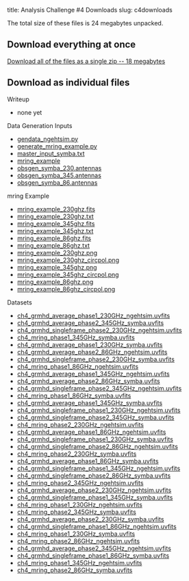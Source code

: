 title: Analysis Challenge #4 Downloads
slug: c4downloads

The total size of these files is 24 megabytes unpacked.

## Download everything at once

[Download all of the files as a single zip -- 18 megabytes](./ngEHT_Challenge_4.zip)

## Download as individual files

Writeup

* none yet

Data Generation Inputs

* [gendata_ngehtsim.py](./Challenge_4/data_generation_inputs/gendata_ngehtsim.py)
* [generate_mring_example.py](./Challenge_4/data_generation_inputs/generate_mring_example.py)
* [master_input_symba.txt](./Challenge_4/data_generation_inputs/master_input_symba.txt)
* [mring_example](./Challenge_4/data_generation_inputs/mring_example)
* [obsgen_symba_230.antennas](./Challenge_4/data_generation_inputs/obsgen_symba_230.antennas)
* [obsgen_symba_345.antennas](./Challenge_4/data_generation_inputs/obsgen_symba_345.antennas)
* [obsgen_symba_86.antennas](./Challenge_4/data_generation_inputs/obsgen_symba_86.antennas)

mring Example

* [mring_example_230ghz.fits](./Challenge_4/data_generation_inputs/mring_example/mring_example_230ghz.fits)
* [mring_example_230ghz.txt](./Challenge_4/data_generation_inputs/mring_example/mring_example_230ghz.txt)
* [mring_example_345ghz.fits](./Challenge_4/data_generation_inputs/mring_example/mring_example_345ghz.fits)
* [mring_example_345ghz.txt](./Challenge_4/data_generation_inputs/mring_example/mring_example_345ghz.txt)
* [mring_example_86ghz.fits](./Challenge_4/data_generation_inputs/mring_example/mring_example_86ghz.fits)
* [mring_example_86ghz.txt](./Challenge_4/data_generation_inputs/mring_example/mring_example_86ghz.txt)
* [mring_example_230ghz.png](./Challenge_4/data_generation_inputs/mring_example/mring_example_230ghz.png)
* [mring_example_230ghz_circpol.png](./Challenge_4/data_generation_inputs/mring_example/mring_example_230ghz_circpol.png)
* [mring_example_345ghz.png](./Challenge_4/data_generation_inputs/mring_example/mring_example_345ghz.png)
* [mring_example_345ghz_circpol.png](./Challenge_4/data_generation_inputs/mring_example/mring_example_345ghz_circpol.png)
* [mring_example_86ghz.png](./Challenge_4/data_generation_inputs/mring_example/mring_example_86ghz.png)
* [mring_example_86ghz_circpol.png](./Challenge_4/data_generation_inputs/mring_example/mring_example_86ghz_circpol.png)

Datasets

* [ch4_grmhd_average_phase1_230GHz_ngehtsim.uvfits](./Challenge_4/datasets/ch4_grmhd_average_phase1_230GHz_ngehtsim.uvfits)
* [ch4_grmhd_average_phase2_345GHz_symba.uvfits](./Challenge_4/datasets/ch4_grmhd_average_phase2_345GHz_symba.uvfits)
* [ch4_grmhd_singleframe_phase2_230GHz_ngehtsim.uvfits](./Challenge_4/datasets/ch4_grmhd_singleframe_phase2_230GHz_ngehtsim.uvfits)
* [ch4_mring_phase1_345GHz_symba.uvfits](./Challenge_4/datasets/ch4_mring_phase1_345GHz_symba.uvfits)
* [ch4_grmhd_average_phase1_230GHz_symba.uvfits](./Challenge_4/datasets/ch4_grmhd_average_phase1_230GHz_symba.uvfits)
* [ch4_grmhd_average_phase2_86GHz_ngehtsim.uvfits](./Challenge_4/datasets/ch4_grmhd_average_phase2_86GHz_ngehtsim.uvfits)
* [ch4_grmhd_singleframe_phase2_230GHz_symba.uvfits](./Challenge_4/datasets/ch4_grmhd_singleframe_phase2_230GHz_symba.uvfits)
* [ch4_mring_phase1_86GHz_ngehtsim.uvfits](./Challenge_4/datasets/ch4_mring_phase1_86GHz_ngehtsim.uvfits)
* [ch4_grmhd_average_phase1_345GHz_ngehtsim.uvfits](./Challenge_4/datasets/ch4_grmhd_average_phase1_345GHz_ngehtsim.uvfits)
* [ch4_grmhd_average_phase2_86GHz_symba.uvfits](./Challenge_4/datasets/ch4_grmhd_average_phase2_86GHz_symba.uvfits)
* [ch4_grmhd_singleframe_phase2_345GHz_ngehtsim.uvfits](./Challenge_4/datasets/ch4_grmhd_singleframe_phase2_345GHz_ngehtsim.uvfits)
* [ch4_mring_phase1_86GHz_symba.uvfits](./Challenge_4/datasets/ch4_mring_phase1_86GHz_symba.uvfits)
* [ch4_grmhd_average_phase1_345GHz_symba.uvfits](./Challenge_4/datasets/ch4_grmhd_average_phase1_345GHz_symba.uvfits)
* [ch4_grmhd_singleframe_phase1_230GHz_ngehtsim.uvfits](./Challenge_4/datasets/ch4_grmhd_singleframe_phase1_230GHz_ngehtsim.uvfits)
* [ch4_grmhd_singleframe_phase2_345GHz_symba.uvfits](./Challenge_4/datasets/ch4_grmhd_singleframe_phase2_345GHz_symba.uvfits)
* [ch4_mring_phase2_230GHz_ngehtsim.uvfits](./Challenge_4/datasets/ch4_mring_phase2_230GHz_ngehtsim.uvfits)
* [ch4_grmhd_average_phase1_86GHz_ngehtsim.uvfits](./Challenge_4/datasets/ch4_grmhd_average_phase1_86GHz_ngehtsim.uvfits)
* [ch4_grmhd_singleframe_phase1_230GHz_symba.uvfits](./Challenge_4/datasets/ch4_grmhd_singleframe_phase1_230GHz_symba.uvfits)
* [ch4_grmhd_singleframe_phase2_86GHz_ngehtsim.uvfits](./Challenge_4/datasets/ch4_grmhd_singleframe_phase2_86GHz_ngehtsim.uvfits)
* [ch4_mring_phase2_230GHz_symba.uvfits](./Challenge_4/datasets/ch4_mring_phase2_230GHz_symba.uvfits)
* [ch4_grmhd_average_phase1_86GHz_symba.uvfits](./Challenge_4/datasets/ch4_grmhd_average_phase1_86GHz_symba.uvfits)
* [ch4_grmhd_singleframe_phase1_345GHz_ngehtsim.uvfits](./Challenge_4/datasets/ch4_grmhd_singleframe_phase1_345GHz_ngehtsim.uvfits)
* [ch4_grmhd_singleframe_phase2_86GHz_symba.uvfits](./Challenge_4/datasets/ch4_grmhd_singleframe_phase2_86GHz_symba.uvfits)
* [ch4_mring_phase2_345GHz_ngehtsim.uvfits](./Challenge_4/datasets/ch4_mring_phase2_345GHz_ngehtsim.uvfits)
* [ch4_grmhd_average_phase2_230GHz_ngehtsim.uvfits](./Challenge_4/datasets/ch4_grmhd_average_phase2_230GHz_ngehtsim.uvfits)
* [ch4_grmhd_singleframe_phase1_345GHz_symba.uvfits](./Challenge_4/datasets/ch4_grmhd_singleframe_phase1_345GHz_symba.uvfits)
* [ch4_mring_phase1_230GHz_ngehtsim.uvfits](./Challenge_4/datasets/ch4_mring_phase1_230GHz_ngehtsim.uvfits)
* [ch4_mring_phase2_345GHz_symba.uvfits](./Challenge_4/datasets/ch4_mring_phase2_345GHz_symba.uvfits)
* [ch4_grmhd_average_phase2_230GHz_symba.uvfits](./Challenge_4/datasets/ch4_grmhd_average_phase2_230GHz_symba.uvfits)
* [ch4_grmhd_singleframe_phase1_86GHz_ngehtsim.uvfits](./Challenge_4/datasets/ch4_grmhd_singleframe_phase1_86GHz_ngehtsim.uvfits)
* [ch4_mring_phase1_230GHz_symba.uvfits](./Challenge_4/datasets/ch4_mring_phase1_230GHz_symba.uvfits)
* [ch4_mring_phase2_86GHz_ngehtsim.uvfits](./Challenge_4/datasets/ch4_mring_phase2_86GHz_ngehtsim.uvfits)
* [ch4_grmhd_average_phase2_345GHz_ngehtsim.uvfits](./Challenge_4/datasets/ch4_grmhd_average_phase2_345GHz_ngehtsim.uvfits)
* [ch4_grmhd_singleframe_phase1_86GHz_symba.uvfits](./Challenge_4/datasets/ch4_grmhd_singleframe_phase1_86GHz_symba.uvfits)
* [ch4_mring_phase1_345GHz_ngehtsim.uvfits](./Challenge_4/datasets/ch4_mring_phase1_345GHz_ngehtsim.uvfits)
* [ch4_mring_phase2_86GHz_symba.uvfits](./Challenge_4/datasets/ch4_mring_phase2_86GHz_symba.uvfits)
